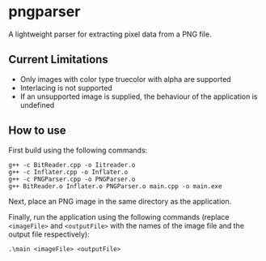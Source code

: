 # pngparser

A lightweight parser for extracting pixel data from a PNG file.

## Current Limitations
- Only images with color type truecolor with alpha are supported
- Interlacing is not supported
- If an unsupported image is supplied, the behaviour of the application is undefined


## How to use
First build using the following commands:
```
g++ -c BitReader.cpp -o Iitreader.o
g++ -c Inflater.cpp -o Inflater.o
g++ -c PNGParser.cpp -o PNGParser.o
g++ BitReader.o Inflater.o PNGParser.o main.cpp -o main.exe
```

Next, place an PNG image in the same directory as the application.

Finally, run the application using the following commands (replace `<imageFile>` and `<outputFile>` with the names of the image file and the output file respectively):
```
.\main <imageFile> <outputFile>
```